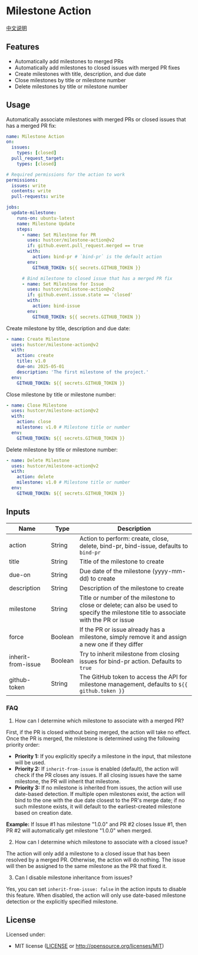 # Milestone Action

[中文说明](README.zh-CN.md)

## Features

- Automatically add milestones to merged PRs
- Automatically add milestones to closed issues with merged PR fixes
- Create milestones with title, description, and due date
- Close milestones by title or milestone number
- Delete milestones by title or milestone number

## Usage

Automatically associate milestones with merged PRs or closed issues that has a merged PR fix:

```yaml
name: Milestone Action
on:
  issues:
    types: [closed]
  pull_request_target:
    types: [closed]

# Required permissions for the action to work
permissions:
  issues: write
  contents: write
  pull-requests: write

jobs:
  update-milestone:
    runs-on: ubuntu-latest
    name: Milestone Update
    steps:
      - name: Set Milestone for PR
        uses: hustcer/milestone-action@v2
        if: github.event.pull_request.merged == true
        with:
          action: bind-pr # `bind-pr` is the default action
        env:
          GITHUB_TOKEN: ${{ secrets.GITHUB_TOKEN }}

      # Bind milestone to closed issue that has a merged PR fix
      - name: Set Milestone for Issue
        uses: hustcer/milestone-action@v2
        if: github.event.issue.state == 'closed'
        with:
          action: bind-issue
        env:
          GITHUB_TOKEN: ${{ secrets.GITHUB_TOKEN }}
```

Create milestone by title, description and due date:

```yaml
- name: Create Milestone
  uses: hustcer/milestone-action@v2
  with:
    action: create
    title: v1.0
    due-on: 2025-05-01
    description: 'The first milestone of the project.'
  env:
    GITHUB_TOKEN: ${{ secrets.GITHUB_TOKEN }}
```

Close milestone by title or milestone number:

```yaml
- name: Close Milestone
  uses: hustcer/milestone-action@v2
  with:
    action: close
    milestone: v1.0 # Milestone title or number
  env:
    GITHUB_TOKEN: ${{ secrets.GITHUB_TOKEN }}
```

Delete milestone by title or milestone number:

```yaml
- name: Delete Milestone
  uses: hustcer/milestone-action@v2
  with:
    action: delete
    milestone: v1.0 # Milestone title or number
  env:
    GITHUB_TOKEN: ${{ secrets.GITHUB_TOKEN }}
```

## Inputs

| Name               | Type    | Description                                                                                                                            |
| ------------------ | ------- | -------------------------------------------------------------------------------------------------------------------------------------- |
| action             | String  | Action to perform: create, close, delete, bind-pr, bind-issue, defaults to `bind-pr`                                                   |
| title              | String  | Title of the milestone to create                                                                                                       |
| due-on             | String  | Due date of the milestone (yyyy-mm-dd) to create                                                                                       |
| description        | String  | Description of the milestone to create                                                                                                 |
| milestone          | String  | Title or number of the milestone to close or delete; can also be used to specify the milestone title to associate with the PR or issue |
| force              | Boolean | If the PR or issue already has a milestone, simply remove it and assign a new one if they differ                                       |
| inherit-from-issue | Boolean | Try to inherit milestone from closing issues for bind-pr action. Defaults to `true`                                                    |
| github-token       | String  | The GitHub token to access the API for milestone management, defaults to `${{ github.token }}`                                         |

### FAQ

1. How can I determine which milestone to associate with a merged PR?

First, if the PR is closed without being merged, the action will take no effect. Once the PR is merged, the milestone is determined using the following priority order:

- **Priority 1:** If you explicitly specify a milestone in the input, that milestone will be used.
- **Priority 2:** If `inherit-from-issue` is enabled (default), the action will check if the PR closes any issues. If all closing issues have the same milestone, the PR will inherit that milestone.
- **Priority 3:** If no milestone is inherited from issues, the action will use date-based detection. If multiple open milestones exist, the action will bind to the one with the due date closest to the PR's merge date; if no such milestone exists, it will default to the earliest-created milestone based on creation date.

**Example:** If Issue #1 has milestone "1.0.0" and PR #2 closes Issue #1, then PR #2 will automatically get milestone "1.0.0" when merged.

2. How can I determine which milestone to associate with a closed issue?

The action will only add a milestone to a closed issue that has been resolved by a merged PR. Otherwise, the action will do nothing. The issue will then be assigned to the same milestone as the PR that fixed it.

3. Can I disable milestone inheritance from issues?

Yes, you can set `inherit-from-issue: false` in the action inputs to disable this feature. When disabled, the action will only use date-based milestone detection or the explicitly specified milestone.

## License

Licensed under:

- MIT license ([LICENSE](LICENSE) or http://opensource.org/licenses/MIT)
